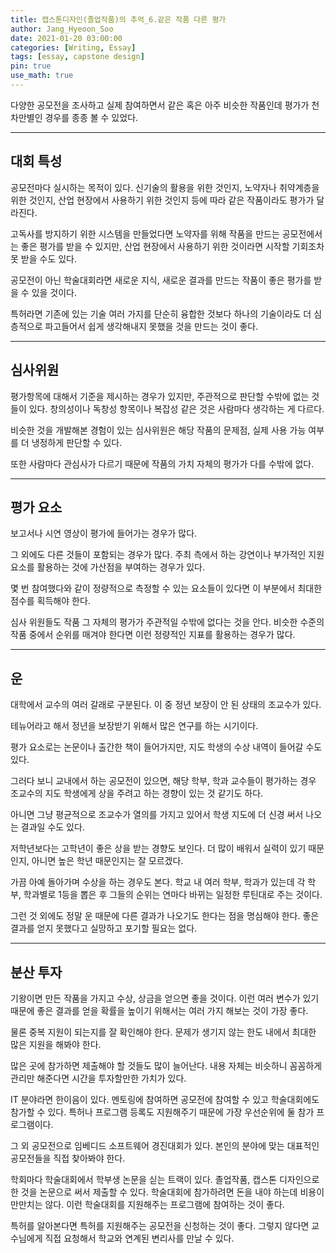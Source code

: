 ```yaml
---
title: 캡스톤디자인(졸업작품)의 추억_6.같은 작품 다른 평가
author: Jang_Hyeoon_Soo
date: 2021-01-20 03:00:00
categories: [Writing, Essay]
tags: [essay, capstone design]
pin: true
use_math: true
---
```


다양한 공모전을 조사하고 실제 참여하면서 같은 혹은 아주 비슷한 작품인데 평가가 천차만별인 경우를 종종 볼 수 있었다.  

*****

## __대회 특성__

공모전마다 실시하는 목적이 있다. 신기술의 활용을 위한 것인지, 노약자나 취약계층을 위한 것인지, 산업 현장에서 사용하기 위한 것인지 등에 따라 같은 작품이라도 평가가 달라진다.  
  
고독사를 방지하기 위한 시스템을 만들었다면 노약자를 위해 작품을 만드는 공모전에서는 좋은 평가를 받을 수 있지만, 산업 현장에서 사용하기 위한 것이라면 시작할 기회조차 못 받을 수도 있다.  
  
공모전이 아닌 학술대회라면 새로운 지식, 새로운 결과를 만드는 작품이 좋은 평가를 받을 수 있을 것이다.  
  
특허라면 기존에 있는 기술 여러 가지를 단순히 융합한 것보다 하나의 기술이라도 더 심층적으로 파고들어서 쉽게 생각해내지 못했을 것을 만드는 것이 좋다.  

*****

## __심사위원__

평가항목에 대해서 기준을 제시하는 경우가 있지만, 주관적으로 판단할 수밖에 없는 것들이 있다. 창의성이나 독창성 항목이나 복잡성 같은 것은 사람마다 생각하는 게 다르다.  
  
비슷한 것을 개발해본 경험이 있는 심사위원은 해당 작품의 문제점, 실제 사용 가능 여부를 더 냉정하게 판단할 수 있다.  
  
또한 사람마다 관심사가 다르기 때문에 작품의 가치 자체의 평가가 다를 수밖에 없다.  

*****

## __평가 요소__
  
보고서나 시연 영상이 평가에 들어가는 경우가 많다.  
  
그 외에도 다른 것들이 포함되는 경우가 많다. 주최 측에서 하는 강연이나 부가적인 지원 요소를 활용하는 것에 가산점을 부여하는 경우가 있다.  
  
몇 번 참여했다와 같이 정량적으로 측정할 수 있는 요소들이 있다면 이 부분에서 최대한 점수를 획득해야 한다.  
  
심사 위원들도 작품 그 자체의 평가가 주관적일 수밖에 없다는 것을 안다. 비슷한 수준의 작품 중에서 순위를 매겨야 한다면 이런 정량적인 지표를 활용하는 경우가 많다.  

*****

## __운__

대학에서 교수의 여러 갈래로 구분된다. 이 중 정년 보장이 안 된 상태의 조교수가 있다.  
  
테뉴어라고 해서 정년을 보장받기 위해서 많은 연구를 하는 시기이다.  
  
평가 요소로는 논문이나 출간한 책이 들어가지만, 지도 학생의 수상 내역이 들어갈 수도 있다.  

그러다 보니 교내에서 하는 공모전이 있으면, 해당 학부, 학과 교수들이 평가하는 경우 조교수의 지도 학생에게 상을 주려고 하는 경향이 있는 것 같기도 하다.  
  
아니면 그냥 평균적으로 조교수가 열의를 가지고 있어서 학생 지도에 더 신경 써서 나오는 결과일 수도 있다.  
  
저학년보다는 고학년이 좋은 상을 받는 경향도 보인다. 더 많이 배워서 실력이 있기 때문인지, 아니면 높은 학년 때문인지는 잘 모르겠다.  
  
가끔 아예 돌아가며 수상을 하는 경우도 본다. 학교 내 여러 학부, 학과가 있는데 각 학부, 학과별로 1등을 뽑은 후 그들의 순위는 연마다 바뀌는 일정한 루틴대로 주는 것이다.  
  
그런 것 외에도 정말 운 때문에 다른 결과가 나오기도 한다는 점을 명심해야 한다. 좋은 결과를 얻지 못했다고 실망하고 포기할 필요는 없다.  

*****

## __분산 투자__

기왕이면 만든 작품을 가지고 수상, 상금을 얻으면 좋을 것이다. 이런 여러 변수가 있기 때문에 좋은 결과를 얻을 확률을 높이기 위해서는 여러 가지 해보는 것이 가장 좋다.  
  
물론 중복 지원이 되는지를 잘 확인해야 한다. 문제가 생기지 않는 한도 내에서 최대한 많은 지원을 해봐야 한다.  
  
많은 곳에 참가하면 제출해야 할 것들도 많이 늘어난다. 내용 자체는 비슷하니 꼼꼼하게 관리만 해준다면 시간을 투자할만한 가치가 있다.  
  
IT 분야라면 한이음이 있다. 멘토링에 참여하면 공모전에 참여할 수 있고 학술대회에도 참가할 수 있다. 특허나 프로그램 등록도 지원해주기 때문에 가장 우선순위에 둘 참가 프로그램이다.  
  
그 외 공모전으로 임베디드 소프트웨어 경진대회가 있다. 본인의 분야에 맞는 대표적인 공모전들을 직접 찾아봐야 한다.  
  
학회마다 학술대회에서 학부생 논문을 싣는 트랙이 있다. 졸업작품, 캡스톤 디자인으로 한 것을 논문으로 써서 제출할 수 있다. 학술대회에 참가하려면 돈을 내야 하는데 비용이 만만치는 않다. 이런 학술대회를 지원해주는 프로그램에 참여하는 것이 좋다.  
  
특허를 알아본다면 특허를 지원해주는 공모전을 신청하는 것이 좋다. 그렇지 않다면 교수님에게 직접 요청해서 학교와 연계된 변리사를 만날 수 있다.  
